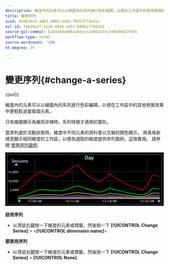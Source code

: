 ```yaml
---
description: 維度內的元素可以以線圖內的系列進行色彩編碼，以便在工作區中的其他視覺效果中更輕鬆追蹤每個元素。
title: 變更序列
uuid: 4e9630c6-a663-486d-ae82-f6d25f74a41c
exl-id: 7a639a7f-e526-4916-a957-b005277bdd2d
source-git-commit: b1dda69a606a16dccca30d2a74c7e63dbd27936c
workflow-type: tm+mt
source-wordcount: '156'
ht-degree: 3%

---
```


# 變更序列{#change-a-series}

{{eol}}

維度內的元素可以以線圖內的系列進行色彩編碼，以便在工作區中的其他視覺效果中更輕鬆追蹤每個元素。

只有線圖顯示為線而非條時，系列特徵才適用於圖形。

當序列處於活動狀態時，維度中不同元素的資料會以交替的顏色顯示。 將表格新增至顯示相同維度的工作區，以便為選取的維度提供序列圖例，這很實用。 請參閱 [使用序列圖例](../../../../home/c-get-started/c-analysis-vis/c-tables/c-srs-leg.md#concept-c48042a705524bc4b63cd6f24874cc12).

![](assets/vis_LineGraph_Series.png)

**啟用序列**

* 以滑鼠右鍵按一下維度的元素或標籤，然後按一下 **[!UICONTROL Change Series]** > *&lt;**[!UICONTROL dimension name]**>*.

**要禁用序列**

* 以滑鼠右鍵按一下維度的元素或標籤，然後按一下 **[!UICONTROL Change Series]** > **[!UICONTROL None]**.
